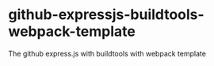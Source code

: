 # github-expressjs-buildtools-webpack-template
The github express.js with buildtools with webpack template
